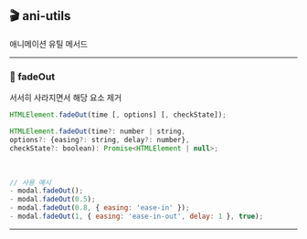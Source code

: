## 🎬 ani-utils

애니메이션 유틸 메서드

---

### 🫥 fadeOut
서서히 사라지면서 해당 요소 제거
```javascript
HTMLElement.fadeOut(time [, options] [, checkState]);
```

```javascript
HTMLElement.fadeOut(time?: number | string,
options?: {easing?: string, delay?: number},
checkState?: boolean): Promise<HTMLElement | null>;
```
<br>

```javascript
// 사용 예시
- modal.fadeOut();
- modal.fadeOut(0.5);
- modal.fadeOut(0.8, { easing: 'ease-in' });
- modal.fadeOut(1, { easing: 'ease-in-out', delay: 1 }, true);
```






---
